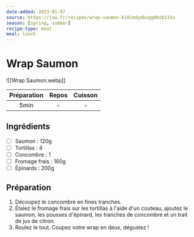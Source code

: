 ```yaml
---
date-added: 2023-01-07
source: https://jow.fr/recipes/wrap-saumon-818imdydbxgg00zb131u
season: [spring, summer]
recipe-type: meal
meal: lunch
---
```


# Wrap Saumon

![[Wrap Saumon.webp]]

| Préparation | Repos | Cuisson |
|:-----------:|:-----:|:-------:|
|    5min     |   -   |    -    |

## Ingrédients

- [ ] Saumon : 120g
- [ ] Tortillas : 4
- [ ] Concombre : 1
- [ ] Fromage frais : 160g
- [ ] Épinards : 200g

## Préparation

1. Découpez le concombre en fines tranches.
2. Étalez le fromage frais sur les tortillas à l'aide d'un couteau, ajoutez le saumon, les pousses d'épinard, les tranches de concombre et un trait de jus de citron.
3. Roulez le tout. Coupez votre wrap en deux, dégustez !
